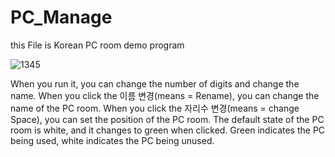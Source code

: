 # PC_Manage

this File is Korean PC room demo program


![1345](https://user-images.githubusercontent.com/38483113/48977093-ef1b2000-f0d6-11e8-8cab-0f11b6a0efb8.png)

When you run it, you can change the number of digits and change the name.
When you click the 이름 변경(means = Rename), you can change the name of the PC room.
When you click the 자리수 변경(means = change Space), you can set the position of the PC room.
The default state of the PC room is white, and it changes to green when clicked.
Green indicates the PC being used, white indicates the PC being unused.

